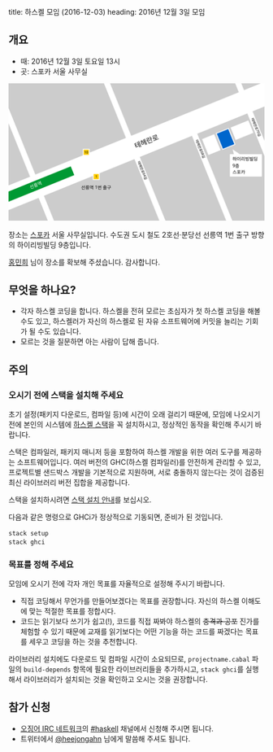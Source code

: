 title: 하스켈 모임 (2016-12-03)
heading: 2016년 12월 3일 모임

## 개요

- 때: 2016년 12월 3일 토요일 13시
- 곳: 스포카 서울 사무실

[![스포카 서울 사무실 약도](/static/img/spoqa_map.svg)](/static/img/spoqa_map.svg)

장소는 [스포카](https://www.spoqa.com/) 서울 사무실입니다. 수도권 도시 철도 2호선·분당선 선릉역 1번 출구 방향의 하이리빙빌딩 9층입니다.

[홍민희](https://hongminhee.org/) 님이 장소를 확보해 주셨습니다. 감사합니다.

## 무엇을 하나요?

- 각자 하스켈 코딩을 합니다. 하스켈을 전혀 모르는 초심자가 첫 하스켈 코딩을 해볼 수도 있고, 하스켈러가 자신의 하스켈로 된 자유 소프트웨어에 커밋을 늘리는 기회가 될 수도 있습니다.
- 모르는 것을 질문하면 아는 사람이 답해 줍니다.

## 주의

### 오시기 전에 스택을 설치해 주세요

초기 설정(패키지 다운로드, 컴파일 등)에 시간이 오래 걸리기 때문에, 모임에 나오시기 전에 본인의 시스템에 [하스켈 스택](https://haskellstack.org)을 꼭 설치하시고, 정상적인 동작을 확인해 주시기 바랍니다.

스택은 컴파일러, 패키지 매니저 등을 포함하여 하스켈 개발을 위한 여러 도구를 제공하는 소프트웨어입니다. 여러 버전의 GHC(하스켈 컴파일러)를 안전하게 관리할 수 있고, 프로젝트별 샌드박스 개발을 기본적으로 지원하며, 서로 충돌하지 않는다는 것이 검증된 최신 라이브러리 버전 집합을 제공합니다.

스택을 설치하시려면 [스택 설치 안내](https://docs.haskellstack.org/en/stable/install_and_upgrade/)를 보십시오.

다음과 같은 명령으로 GHCi가 정상적으로 기동되면, 준비가 된 것입니다.

```bash
stack setup
stack ghci
```

### 목표를 정해 주세요

모임에 오시기 전에 각자 개인 목표를 자율적으로 설정해 주시기 바랍니다.

- 직접 코딩해서 무언가를 만들어보겠다는 목표를 권장합니다. 자신의 하스켈 이해도에 맞는 적절한 목표를 정합시다.
- 코드는 읽기보다 쓰기가 쉽고(!), 코드를 직접 짜봐야 하스켈의 <del>충격과 공포</del> 진가를 체험할 수 있기 때문에 교재를 읽기보다는 어떤 기능을 하는 코드를 짜겠다는 목표를 세우고 코딩을 하는 것을 추천합니다.

라이브러리 설치에도 다운로드 및 컴파일 시간이 소요되므로, `projectname.cabal` 파일의 `build-depends` 항목에 필요한 라이브러리들을 추가하시고, `stack ghci`를 실행해서 라이브러리가 설치되는 것을 확인하고 오시는 것을 권장합니다.

## 참가 신청

- [오징어 IRC 네트워크](http://ozinger.org)의 [#haskell](irc://irc.ozinger.org/#haskell) 채널에서 신청해 주시면 됩니다.
- 트위터에서 [@heejongahn](https://twitter.com/heejongahn) 님에게 말씀해 주셔도 됩니다.
